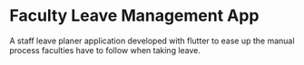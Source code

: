 # Faculty Leave Management App

A staff leave planer application developed with flutter to ease up the manual process faculties have to follow when taking leave.


